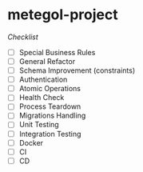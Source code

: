 # metegol-project

*Checklist*
- [ ] Special Business Rules
- [ ] General Refactor
- [ ] Schema Improvement (constraints)
- [ ] Authentication
- [ ] Atomic Operations
- [ ] Health Check
- [ ] Process Teardown
- [ ] Migrations Handling
- [ ] Unit Testing
- [ ] Integration Testing
- [ ] Docker
- [ ] CI
- [ ] CD

